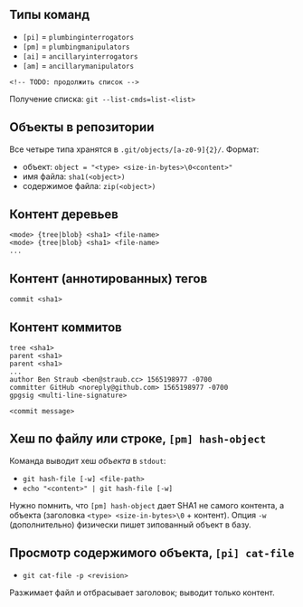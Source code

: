 ## Типы команд

- `[pi]` = `plumbinginterrogators`
- `[pm]` = `plumbingmanipulators`
- `[ai]` = `ancillaryinterrogators`
- `[am]` = `ancillarymanipulators`

`<!-- TODO: продолжить список -->`

Получение списка: `git --list-cmds=list-<list>`

## Объекты в репозитории

Все четыре типа хранятся в `.git/objects/[a-z0-9]{2}/`. Формат:

- объект: `object = "<type> <size-in-bytes>\0<content>"`
- имя файла: `sha1(<object>)`
- содержимое файла: `zip(<object>)`

## Контент деревьев

```
<mode> {tree|blob} <sha1> <file-name>
<mode> {tree|blob} <sha1> <file-name>
...
```

## Контент (аннотированных) тегов

```
commit <sha1>
```

## Контент коммитов

```
tree <sha1>
parent <sha1>
parent <sha1>
...
author Ben Straub <ben@straub.cc> 1565198977 -0700
committer GitHub <noreply@github.com> 1565198977 -0700
gpgsig <multi-line-signature>

<commit message>
```

## Хеш по файлу или строке, `[pm] hash-object`

Команда выводит хеш *объекта* в `stdout`:

- `git hash-file [-w] <file-path>`
- `echo "<content>" | git hash-file [-w]`

Нужно помнить, что `[pm] hash-object` дает SHA1 не самого контента, а объекта (заголовка `<type> <size-in-bytes>\0` + контент). Опция `-w` (дополнительно) физически пишет зипованный объект в базу.

## Просмотр содержимого объекта, `[pi] cat-file`

- `git cat-file -p <revision>`

Разжимает файл и отбрасывает заголовок; выводит только контент.
